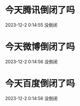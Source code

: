 # 今天腾讯倒闭了吗

2023-12-2 0:14:55 没倒闭

# 今天微博倒闭了吗

2023-12-2 0:14:56 没倒闭

# 今天百度倒闭了吗

2023-12-2 0:14:56 没倒闭

